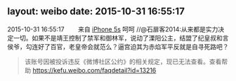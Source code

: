 layout: weibo
date: 2015-10-31 16:55:17
---
2015-10-31 16:55:17  &nbsp;&nbsp;&nbsp;&nbsp;&nbsp;&nbsp; 来自 <a href="sinaweibo://customweibosource" rel="nofollow">iPhone 5s</a>
呵呵 //@石扉客2014:从来都是实力决定一切。如果不是靖王控制了禁军和御林军，说动了溧阳公主，结盟了纪皇叔和言侯爷，勾连好了百官，老皇帝会就范么？逼宫迫其为赤焰军平反就是自寻死路吧？
>  该账号因被投诉违反《微博社区公约》的相关规定，现已无法查看。查看帮助 https://kefu.weibo.com/faqdetail?id=13216
